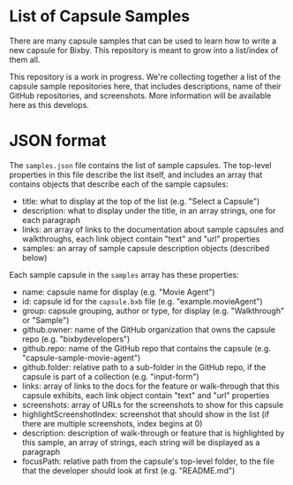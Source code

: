 # List of Capsule Samples

There are many capsule samples that can be used to learn how to write a new capsule for Bixby.
This repository is meant to grow into a list/index of them all.

This repository is a work in progress. We're collecting together a list of the capsule sample repositories here,
that includes descriptions, name of their GitHub repositories, and screenshots. More information will be available
here as this develops.

# JSON format

The `samples.json` file contains the list of sample capsules. The top-level properties in this file describe the
list itself, and includes an array that contains objects that describe each of the sample capsules:

- title: what to display at the top of the list (e.g. "Select a Capsule")
- description: what to display under the title, in an array strings, one for each paragraph
- links: an array of links to the documentation about sample capsules and walkthroughs, each link object contain "text" and "url" properties
- samples: an array of sample capsule description objects (described below)

Each sample capsule in the `samples` array has these properties:

- name: capsule name for display (e.g. "Movie Agent")
- id: capsule id for the `capsule.bxb` file (e.g. "example.movieAgent")
- group: capsule grouping, author or type, for display (e.g. "Walkthrough" or "Sample")
- github.owner: name of the GitHub organization that owns the capsule repo (e.g. "bixbydevelopers")
- github.repo: name of the GitHub repo that contains the capsule (e.g. "capsule-sample-movie-agent")
- github.folder: relative path to a sub-folder in the GitHub repo, if the capsule is part of a collection (e.g. "input-form")
- links: array of links to the docs for the feature or walk-through that this capsule exhibits, each link object contain "text" and "url" properties
- screenshots: array of URLs for the screenshots to show for this capsule
- highlightScreenshotIndex: screenshot that should show in the list (if there are multiple screenshots, index begins at 0)
- description: description of walk-through or feature that is highlighted by this sample, an array of strings, each string will be displayed as a paragraph
- focusPath: relative path from the capsule's top-level folder, to the file that the developer should look at first (e.g. "README.md")
